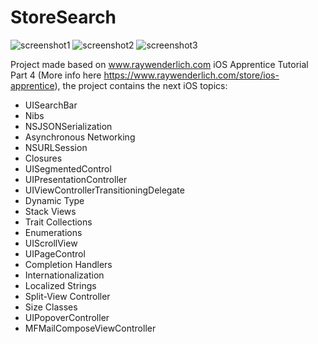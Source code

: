 # StoreSearch

![screenshot1](https://cloud.githubusercontent.com/assets/6619034/14763874/793bc74c-0969-11e6-81da-e1d29df76f0d.png)
![screenshot2](https://cloud.githubusercontent.com/assets/6619034/14763875/793d8c30-0969-11e6-8aba-550688936c2f.png)
![screenshot3](https://cloud.githubusercontent.com/assets/6619034/14763876/7941266a-0969-11e6-9e8c-e618af5175d9.png)

Project made based on www.raywenderlich.com iOS Apprentice Tutorial Part 4 (More info here https://www.raywenderlich.com/store/ios-apprentice), the project contains the next iOS topics:

- UISearchBar
- Nibs
- NSJSONSerialization
- Asynchronous Networking
- NSURLSession
- Closures
- UISegmentedControl
- UIPresentationController
- UIViewControllerTransitioningDelegate
- Dynamic Type
- Stack Views
- Trait Collections
- Enumerations
- UIScrollView
- UIPageControl
- Completion Handlers
- Internationalization
- Localized Strings
- Split-View Controller
- Size Classes
- UIPopoverController
- MFMailComposeViewController
